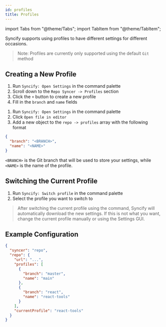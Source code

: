 ```yaml
---
id: profiles
title: Profiles
---
```


import Tabs from "@theme/Tabs";
import TabItem from "@theme/TabItem";

Syncify supports using profiles to have different settings for different occasions.

> Note: Profiles are currently only supported using the default `Git` method

## Creating a New Profile

<Tabs>

<TabItem value="Using the GUI" default>

1. Run `Syncify: Open Settings` in the command palette
2. Scroll down to the `Repo Syncer -> Profiles` section
3. Click the `+` button to create a new profile
4. Fill in the `branch` and `name` fields

</TabItem>

<TabItem value="Manually">

1. Run `Syncify: Open Settings` in the command palette
2. Click `Open file in editor`
3. Add a new object to the `repo -> profiles` array with the following format

```json
{
  "branch": "<BRANCH>",
  "name": "<NAME>"
}
```

`<BRANCH>` is the Git branch that will be used to store your settings, while `<NAME>` is the name of the profile.

</TabItem>

</Tabs>

## Switching the Current Profile

1. Run `Syncify: Switch profile` in the command palette
2. Select the profile you want to switch to

> After switching the current profile using the command, Syncify will automatically download the new settings. If this is not what you want, change the current profile manually or using the Settings GUI.

## Example Configuration

```json
{
  "syncer": "repo",
  "repo": {
    "url": "...",
    "profiles": [
      {
        "branch": "master",
        "name": "main"
      },
      {
        "branch": "react",
        "name": "react-tools"
      }
    ],
    "currentProfile": "react-tools"
  }
}
```
